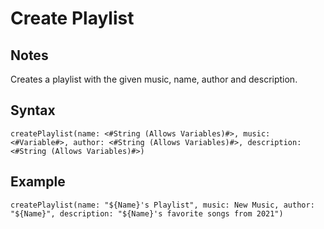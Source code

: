 # Create Playlist

## Notes
Creates a playlist with the given music, name, author and description.

## Syntax

```
createPlaylist(name: <#String (Allows Variables)#>, music: <#Variable#>, author: <#String (Allows Variables)#>, description: <#String (Allows Variables)#>)
```

## Example
```
createPlaylist(name: "${Name}'s Playlist", music: New Music, author: "${Name}", description: "${Name}'s favorite songs from 2021")
```